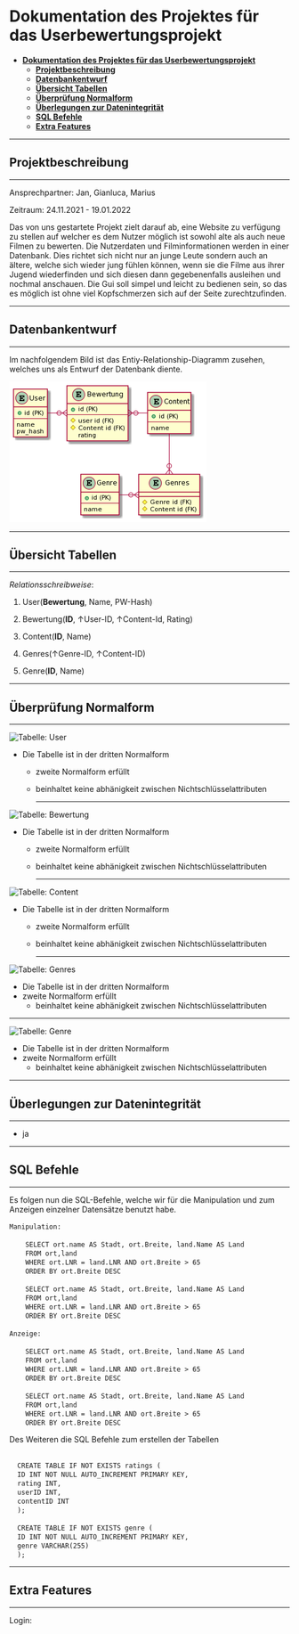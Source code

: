 # __Dokumentation des Projektes für das Userbewertungsprojekt__

- [__Dokumentation des Projektes für das Userbewertungsprojekt__](#dokumentation-des-projektes-für-das-userbewertungsprojekt)
  - [__Projektbeschreibung__](#projektbeschreibung)
  - [__Datenbankentwurf__](#datenbankentwurf)
  - [__Übersicht Tabellen__](#übersicht-tabellen)
  - [__Überprüfung Normalform__](#überprüfung-normalform)
  - [__Überlegungen zur Datenintegrität__](#überlegungen-zur-datenintegrität)
  - [__SQL Befehle__](#sql-befehle)
  - [__Extra Features__](#extra-features)
  

---

## __Projektbeschreibung__

---

Ansprechpartner: Jan, Gianluca, Marius

Zeitraum: 24.11.2021 - 19.01.2022

Das von uns gestartete Projekt zielt darauf ab, eine Website zu verfügung zu stellen auf welcher es dem Nutzer möglich ist sowohl alte als auch neue Filmen zu bewerten. 
Die Nutzerdaten und Filminformationen werden in einer Datenbank.
Dies richtet sich nicht nur an junge Leute sondern auch an ältere, welche sich wieder jung fühlen können, wenn sie die Filme aus ihrer Jugend wiederfinden und sich diesen dann gegebenenfalls ausleihen und nochmal anschauen.
Die Gui soll simpel und leicht zu bedienen sein, so das es möglich ist ohne viel Kopfschmerzen sich auf der Seite zurechtzufinden.

---

## __Datenbankentwurf__

---

Im nachfolgendem Bild ist das Entiy-Relationship-Diagramm zusehen, welches uns als Entwurf der Datenbank diente. 

![Entity-Relationship-Diagramm](ERM.png)

---

## __Übersicht Tabellen__

----

_Relationsschreibweise_:

1. User(__Bewertung__, Name, PW-Hash)

2. Bewertung(__ID__, ↑User-ID, ↑Content-Id, Rating)

3. Content(__ID__, Name)

4. Genres(↑Genre-ID, ↑Content-ID)

5. Genre(__ID__, Name)


--- 

## __Überprüfung Normalform__

--- 

![Tabelle: User](Url.png)

- Die Tabelle ist in der dritten Normalform
  - zweite Normalform erfüllt
  - beinhaltet keine abhänigkeit zwischen   Nichtschlüsselattributen

    --- 

![Tabelle: Bewertung](Url.png)

- Die Tabelle ist in der dritten Normalform
  - zweite Normalform erfüllt
  - beinhaltet keine abhänigkeit zwischen Nichtschlüsselattributen
  
    --- 

![Tabelle: Content](Url.png)

- Die Tabelle ist in der dritten Normalform
  - zweite Normalform erfüllt
  - beinhaltet keine abhänigkeit zwischen Nichtschlüsselattributen
    
    --- 

![Tabelle: Genres](Url.png)

- Die Tabelle ist in der dritten Normalform
- zweite Normalform erfüllt
  - beinhaltet keine abhänigkeit zwischen Nichtschlüsselattributen

 --- 

![Tabelle: Genre](Url.png)

- Die Tabelle ist in der dritten Normalform
- zweite Normalform erfüllt
  - beinhaltet keine abhänigkeit zwischen Nichtschlüsselattributen

 --- 

## __Überlegungen zur Datenintegrität__

---

- ja

---

## __SQL Befehle__

---

Es folgen nun die SQL-Befehle, welche wir für die Manipulation und zum Anzeigen einzelner Datensätze benutzt habe.

```
Manipulation:

    SELECT ort.name AS Stadt, ort.Breite, land.Name AS Land
    FROM ort,land
    WHERE ort.LNR = land.LNR AND ort.Breite > 65 
    ORDER BY ort.Breite DESC

    SELECT ort.name AS Stadt, ort.Breite, land.Name AS Land
    FROM ort,land
    WHERE ort.LNR = land.LNR AND ort.Breite > 65 
    ORDER BY ort.Breite DESC

Anzeige:

    SELECT ort.name AS Stadt, ort.Breite, land.Name AS Land
    FROM ort,land
    WHERE ort.LNR = land.LNR AND ort.Breite > 65 
    ORDER BY ort.Breite DESC

    SELECT ort.name AS Stadt, ort.Breite, land.Name AS Land
    FROM ort,land
    WHERE ort.LNR = land.LNR AND ort.Breite > 65 
    ORDER BY ort.Breite DESC

```

Des Weiteren die SQL Befehle zum erstellen der Tabellen

```

  CREATE TABLE IF NOT EXISTS ratings (
  ID INT NOT NULL AUTO_INCREMENT PRIMARY KEY,
  rating INT,
  userID INT,
  contentID INT
  );

  CREATE TABLE IF NOT EXISTS genre (
  ID INT NOT NULL AUTO_INCREMENT PRIMARY KEY,
  genre VARCHAR(255)
  );

```

---

## __Extra Features__

--- 

Login:

    

